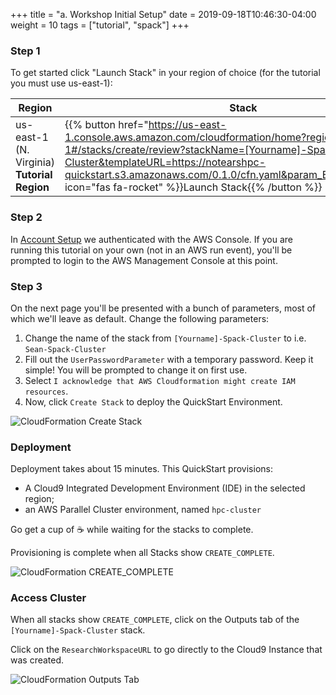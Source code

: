 +++
title = "a. Workshop Initial Setup"
date = 2019-09-18T10:46:30-04:00
weight = 10
tags = ["tutorial", "spack"]
+++

### Step 1
To get started click "Launch Stack" in your region of choice (for the tutorial you must use us-east-1):

| Region       | Stack                                                                                                                                                                                                                                                                                                              |
|--------------|--------------------------------------------------------------------------------------------------------------------------------------------------------------------------------------------------------------------------------------------------------------------------------------------------------------------|
| us-east-1 (N. Virginia) **Tutorial Region**    | {{% button href="https://us-east-1.console.aws.amazon.com/cloudformation/home?region=us-east-1#/stacks/create/review?stackName=[Yourname]-Spack-Cluster&templateURL=https://notearshpc-quickstart.s3.amazonaws.com/0.1.0/cfn.yaml&param_EnableBudget=false" icon="fas fa-rocket" %}}Launch Stack{{% /button %}} |

### Step 2
In [Account Setup](/00-account-setup.html) we authenticated with the AWS Console. If you are running this tutorial on your own (not in an AWS run event), you'll be prompted to login to the AWS Management Console at this point. 

### Step 3
On the next page you'll be presented with a bunch of parameters, most of which we'll leave as default. Change the following parameters:

1. Change the name of the stack from `[Yourname]-Spack-Cluster` to i.e. `Sean-Spack-Cluster`
2. Fill out the `UserPasswordParameter` with a temporary password. Keep it simple! You will be prompted to change it on first use.
3. Select `I acknowledge that AWS Cloudformation might create IAM resources`.
4. Now, click `Create Stack` to deploy the QuickStart Environment.

![CloudFormation Create Stack](/images/create_stack.png)

### Deployment
Deployment takes about 15 minutes. This QuickStart provisions:

* A Cloud9 Integrated Development Environment (IDE) in the selected region;
* an AWS Parallel Cluster environment, named `hpc-cluster`

Go get a cup of ☕️ while waiting for the stacks to complete.

Provisioning is complete when all Stacks show `CREATE_COMPLETE`.

![CloudFormation CREATE_COMPLETE](/images/cfn_console.png)

### Access Cluster

When all stacks show `CREATE_COMPLETE`, click on the Outputs tab of the `[Yourname]-Spack-Cluster` stack. 

Click on the `ResearchWorkspaceURL` to go directly to the Cloud9 Instance that was created. 

![CloudFormation Outputs Tab](/images/cfn_output.png)
